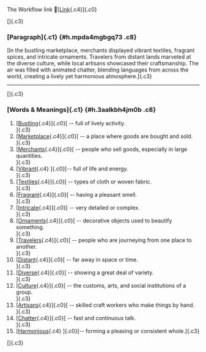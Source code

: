 The Workflow link
👏[[Link](https://www.google.com/url?q=http://www.google.com&sa=D&source=editors&ust=1761261575493910&usg=AOvVaw2ucm5tz66ABqD1Ph0IBetM){.c4}]{.c0}

[]{.c3}

### [Paragraph]{.c1} {#h.mpda4mgbgq73 .c8}

[In the bustling marketplace, merchants displayed vibrant textiles,
fragrant spices, and intricate ornaments. Travelers from distant lands
marveled at the diverse culture, while local artisans showcased their
craftsmanship. The air was filled with animated chatter, blending
languages from across the world, creating a lively yet harmonious
atmosphere.]{.c3}

------------------------------------------------------------------------

[]{.c3}

### [Words & Meanings]{.c1} {#h.3aalkbh4jm0b .c8}

1.  [[Bustling](https://www.google.com/url?q=http://www.google.com&sa=D&source=editors&ust=1761261575494530&usg=AOvVaw17UE-mkjUngo0yiUFk1F9f){.c4}]{.c0}[ --
    full of lively activity.\
    ]{.c3}
2.  [[Marketplace](https://www.google.com/url?q=http://www.google.com&sa=D&source=editors&ust=1761261575494650&usg=AOvVaw3jkTtqfcbNdesuwlnGRkX_){.c4}]{.c0}[ --
    a place where goods are bought and sold.\
    ]{.c3}
3.  [[Merchants](https://www.google.com/url?q=http://www.google.com&sa=D&source=editors&ust=1761261575494770&usg=AOvVaw2smzUCSXIGkNyYRdwc-OA4){.c4}]{.c0}[ --
    people who sell goods, especially in large quantities.\
    ]{.c3}
4.  [[Vibrant](https://www.google.com/url?q=http://www.google.com&sa=D&source=editors&ust=1761261575494911&usg=AOvVaw2Kil_05qW6ctiwtS-A5sQq){.c4}
    ]{.c0}[-- full of life and energy.\
    ]{.c3}
5.  [[Textiles](https://www.google.com/url?q=http://www.google.com&sa=D&source=editors&ust=1761261575495018&usg=AOvVaw0ZOJNThw976B2Vg011_fXm){.c4}]{.c0}[ --
    types of cloth or woven fabric.\
    ]{.c3}
6.  [[Fragrant](https://www.google.com/url?q=http://www.google.com&sa=D&source=editors&ust=1761261575495144&usg=AOvVaw3Jm0gIlQhojlK7KV6Raket){.c4}]{.c0}[ --
    having a pleasant smell.\
    ]{.c3}
7.  [[Intricate](https://www.google.com/url?q=http://www.google.com&sa=D&source=editors&ust=1761261575495239&usg=AOvVaw28p_Lgv-viAEdXEPIgVhjd){.c4}]{.c0}[ --
    very detailed or complex.\
    ]{.c3}
8.  [[Ornaments](https://www.google.com/url?q=http://www.google.com&sa=D&source=editors&ust=1761261575495334&usg=AOvVaw1GEGMTQDEmuFpizv-7Ea-Q){.c4}]{.c0}[ --
    decorative objects used to beautify something.\
    ]{.c3}
9.  [[Travelers](https://www.google.com/url?q=http://www.google.com&sa=D&source=editors&ust=1761261575495449&usg=AOvVaw1KGjiiS-J-VINDWs28iVi1){.c4}]{.c0}[ --
    people who are journeying from one place to another.\
    ]{.c3}
10. [[Distant](https://www.google.com/url?q=http://www.google.com&sa=D&source=editors&ust=1761261575495570&usg=AOvVaw3qvWy6tNwGBa4Rwjp4OAjC){.c4}]{.c0}[ --
    far away in space or time.\
    ]{.c3}
11. [[Diverse](https://www.google.com/url?q=http://www.google.com&sa=D&source=editors&ust=1761261575495664&usg=AOvVaw2ZBc55VlfTi3yTFZiZ759P){.c4}]{.c0}[ --
    showing a great deal of variety.\
    ]{.c3}
12. [[Culture](https://www.google.com/url?q=http://www.google.com&sa=D&source=editors&ust=1761261575495765&usg=AOvVaw34vQv7hSY4vJk3HZRiia-4){.c4}]{.c0}[ --
    the customs, arts, and social institutions of a group.\
    ]{.c3}
13. [[Artisans](https://www.google.com/url?q=http://www.google.com&sa=D&source=editors&ust=1761261575495894&usg=AOvVaw2mnLEVThSMvC8Okm2sl5H6){.c4}]{.c0}[ --
    skilled craft workers who make things by hand.\
    ]{.c3}
14. [[Chatter](https://www.google.com/url?q=http://www.google.com&sa=D&source=editors&ust=1761261575496009&usg=AOvVaw0gBkVu1WYXS6C1RyGZkGDm){.c4}]{.c0}[ --
    fast and continuous talk.\
    ]{.c3}
15. [[Harmonious](https://www.google.com/url?q=http://www.google.com&sa=D&source=editors&ust=1761261575496113&usg=AOvVaw2qArX8yvtWeUfvNbzdGqKd){.c4}
    ]{.c0}[-- forming a pleasing or consistent whole.]{.c3}

[]{.c3}
